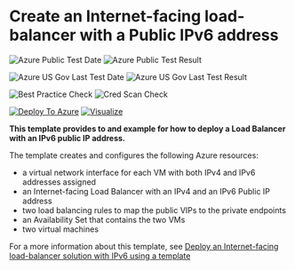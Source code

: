 # Create an Internet-facing load-balancer with a Public IPv6 address

![Azure Public Test Date](https://azurequickstartsservice.blob.core.windows.net/badges/201-load-balancer-ipv6-create/PublicLastTestDate.svg)
![Azure Public Test Result](https://azurequickstartsservice.blob.core.windows.net/badges/201-load-balancer-ipv6-create/PublicDeployment.svg)

![Azure US Gov Last Test Date](https://azurequickstartsservice.blob.core.windows.net/badges/201-load-balancer-ipv6-create/FairfaxLastTestDate.svg)
![Azure US Gov Last Test Result](https://azurequickstartsservice.blob.core.windows.net/badges/201-load-balancer-ipv6-create/FairfaxDeployment.svg)

![Best Practice Check](https://azurequickstartsservice.blob.core.windows.net/badges/201-load-balancer-ipv6-create/BestPracticeResult.svg)
![Cred Scan Check](https://azurequickstartsservice.blob.core.windows.net/badges/201-load-balancer-ipv6-create/CredScanResult.svg)

[![Deploy To Azure](https://raw.githubusercontent.com/fathym-it/azure-quickstart-templates/master/1-CONTRIBUTION-GUIDE/images/deploytoazure.svg?sanitize=true)](https://portal.azure.com/#create/Microsoft.Template/uri/https%3A%2F%2Fraw.githubusercontent.com%2Ffathym-it%2Fazure-quickstart-templates%2Fmaster%2F201-load-balancer-ipv6-create%2Fazuredeploy.json)  [![Visualize](https://raw.githubusercontent.com/fathym-it/azure-quickstart-templates/master/1-CONTRIBUTION-GUIDE/images/visualizebutton.svg?sanitize=true)](http://armviz.io/#/?load=https%3A%2F%2Fraw.githubusercontent.com%2Ffathym-it%2Fazure-quickstart-templates%2Fmaster%2F201-load-balancer-ipv6-create%2Fazuredeploy.json)

**This template provides to and example for how to deploy a Load Balancer with an IPv6 public IP address.**

The template creates and configures the following Azure resources:

- a virtual network interface for each VM with both IPv4 and IPv6 addresses assigned
- an Internet-facing Load Balancer with an IPv4 and an IPv6 Public IP address
- two load balancing rules to map the public VIPs to the private endpoints
- an Availability Set that contains the two VMs
- two virtual machines

For a more information about this template, see [Deploy an Internet-facing load-balancer solution with IPv6 using a template](https://azure.microsoft.com/documentation/articles/load-balancer-ipv6-internet-template/)


